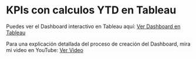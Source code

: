 

# KPIs con calculos YTD en Tableau

Puedes ver el Dashboard interactivo en Tableau aquí:
[Ver Dashboard en Tableau](https://public.tableau.com/views/AdidasSalesbyChanelYTD/SalesbyChanel?:language=en-US&:sid=&:display_count=n&:origin=viz_share_link)

Para una explicación detallada del proceso de creación del Dashboard, mira mi video en YouTube:
[Ver Video](https://youtu.be/yiGxI1X9pVo)
